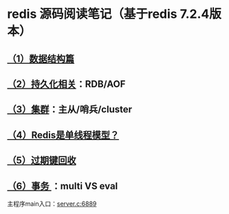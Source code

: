 # redis 源码阅读笔记（基于redis 7.2.4版本）

## [（1）数据结构篇](1.data_structures.md)

## [（2）持久化相关](2.persistence.md)：RDB/AOF

## [（3）集群](3.clusters.md)：主从/哨兵/cluster

## [（4）Redis是单线程模型？](4.single_thread.md)

## [（5）过期键回收](5.free.md)

## [（6）事务 ](6.transaction.md)：multi VS eval

主程序main入口：[server.c:6889](https://github.com/redis/redis/blob/unstable/src/server.c)